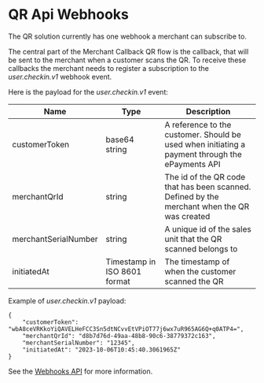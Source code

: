 <!-- START_METADATA
---
title: QR API Webhooks
sidebar_label: Webhooks
sidebar_position: 35
description: Find information on the use of webhooks in the QR solution
pagination_prev: Null
pagination_next: Null
---
END_METADATA -->

# QR Api Webhooks
The QR solution currently has one webhook a merchant can subscribe to.

The central part of the Merchant Callback QR flow is the callback, that will be sent to the merchant when a customer scans the QR.
To receive these callbacks the merchant needs to register a subscription to the *user.checkin.v1* webhook event. 

Here is the payload for the *user.checkin.v1* event:

| Name | Type | Description |
| ---- | ---- | ----------- |
| customerToken | base64 string | A reference to the customer. Should be used when initiating a payment through the ePayments API |
| merchantQrId | string | The id of the QR code that has been scanned. Defined by the merchant when the QR was created |
| merchantSerialNumber | string | A unique id of the sales unit that the QR scanned belongs to |
| initiatedAt | Timestamp in ISO 8601 format | The timestamp of when the customer scanned the QR |


Example of *user.checkin.v1* payload:
````
{
    "customerToken": "wbA8ceVRKkoYiQAVELHeFCC3Sn5dtNCvvEtVPiOT77j6wx7uR965AG6Q+q0ATP4=",
    "merchantQrId": "d8b7d76d-49aa-48b8-90c6-38779372c163",
    "merchantSerialNumber": "12345",
    "initiatedAt": "2023-10-06T10:45:40.3061965Z"
}
````

See the [Webhooks API](https://developer.vippsmobilepay.com/docs/APIs/webhooks-api/) for more information.